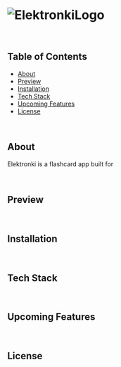 #  <span align="center">![ElektronkiLogo](https://media.giphy.com/media/3YAlcuGGUi3j9tgQQ7/giphy.gif)</span>

<br/>

## Table of Contents
- [About](#About)
- [Preview](#Preview)
- [Installation](#Installation)
- [Tech Stack](#Tech-Stack)
- [Upcoming Features](#Upcoming-Features)
- [License](#License)

<br/>

## About
Elektronki is a flashcard app built for 

<br/>

## Preview


<br/>

## Installation

<br/>

## Tech Stack

<br/>

## Upcoming Features

<br/>

## License
